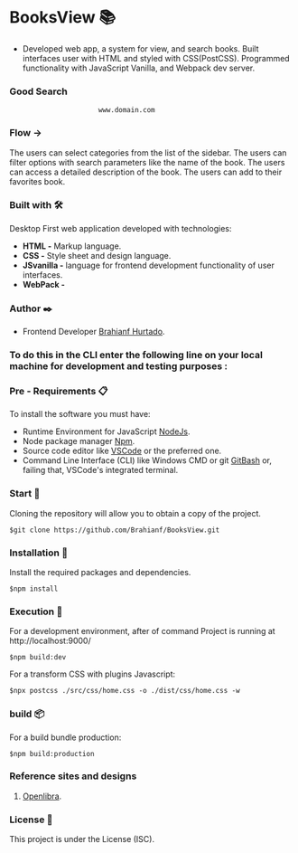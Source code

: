 
# BooksView  📚

* Developed web app, a system for view, and search books.
Built interfaces user with HTML and styled with CSS(PostCSS).
Programmed functionality with JavaScript Vanilla, and Webpack dev server.

### Good Search
                          www.domain.com

### Flow ->
The users can select categories from the list of the sidebar.
The users can filter options with search parameters like the name of the book.
The users can access a detailed description of the book.
The users can add to their favorites book.

### Built with  🛠️
Desktop First web application developed with technologies:
*  **HTML -** Markup language.
*  **CSS -** Style sheet and design language.
*  **JSvanilla -** language for frontend development functionality of user interfaces.
* **WebPack -** 

### Author  ✒️
* Frontend Developer [Brahianf Hurtado](https://github.com/brahianf).


### To do this in the CLI enter the following line on your local machine for development and testing purposes :

### Pre - Requirements  📋
To install the software you must have:
* Runtime Environment for JavaScript [NodeJs](https://nodejs.org/es/).
* Node package manager [Npm](https://www.npmjs.com/).
* Source code editor like [VSCode](https://code.visualstudio.com/) or the preferred one.
* Command Line Interface (CLI) like Windows CMD or git [GitBash](https://git-scm.com/downloads) or, failing that, VSCode's integrated terminal.

### Start  🚀
Cloning the repository will allow you to obtain a copy of the project.
```
$git clone https://github.com/Brahianf/BooksView.git
```

### Installation  🧰
Install the required packages and dependencies.
````
$npm install
````

### Execution  🔧
For a development environment, after of command Project is running at http://localhost:9000/
```
$npm build:dev
```

For a transform CSS with plugins Javascript:
```
$npx postcss ./src/css/home.css -o ./dist/css/home.css -w
```

### build  📦
For a build bundle production:
```
$npm build:production
```

###  Reference sites and designs

1. [Openlibra](https://openlibra.com/es/).

### License  📄
This project is under the License (ISC).